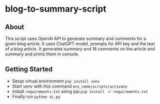 # blog-to-summary-script

## About
This script uses OpenAI API to generate summary and comments for a given blog article. It uses ChatGPT model, prompts for API key and the text of a blog article. It generates summary and 18 comments on the article and summary and prints them in console.

## Getting Started
 - Setup virtual environment `pip install venv`
 - Start venv with this command `env_name/scripts/activate`
 - Install `requirements.txt` using pip `pip install -r requirements.txt`
 - Finally run `python ai.py`
 


